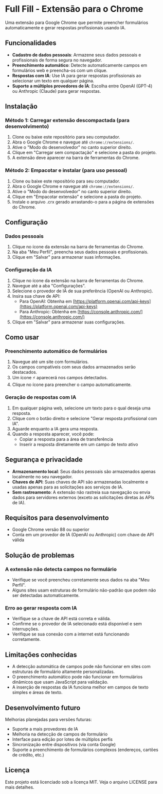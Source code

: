 # Full Fill - Extensão para o Chrome

Uma extensão para Google Chrome que permite preencher formulários automaticamente e gerar respostas profissionais usando IA.

## Funcionalidades

- **Cadastro de dados pessoais**: Armazene seus dados pessoais e profissionais de forma segura no navegador.
- **Preenchimento automático**: Detecte automaticamente campos em formulários web e preencha-os com um clique.
- **Respostas com IA**: Use IA para gerar respostas profissionais ao selecionar um texto em qualquer página.
- **Suporte a múltiplos provedores de IA**: Escolha entre OpenAI (GPT-4) ou Anthropic (Claude) para gerar respostas.

## Instalação

### Método 1: Carregar extensão descompactada (para desenvolvimento)

1. Clone ou baixe este repositório para seu computador.
2. Abra o Google Chrome e navegue até `chrome://extensions/`.
3. Ative o "Modo do desenvolvedor" no canto superior direito.
4. Clique em "Carregar sem compactação" e selecione a pasta do projeto.
5. A extensão deve aparecer na barra de ferramentas do Chrome.

### Método 2: Empacotar e instalar (para uso pessoal)

1. Clone ou baixe este repositório para seu computador.
2. Abra o Google Chrome e navegue até `chrome://extensions/`.
3. Ative o "Modo do desenvolvedor" no canto superior direito.
4. Clique em "Empacotar extensão" e selecione a pasta do projeto.
5. Instale o arquivo .crx gerado arrastando-o para a página de extensões do Chrome.

## Configuração

### Dados pessoais

1. Clique no ícone da extensão na barra de ferramentas do Chrome.
2. Na aba "Meu Perfil", preencha seus dados pessoais e profissionais.
3. Clique em "Salvar" para armazenar suas informações.

### Configuração da IA

1. Clique no ícone da extensão na barra de ferramentas do Chrome.
2. Navegue até a aba "Configurações".
3. Selecione o provedor de IA de sua preferência (OpenAI ou Anthropic).
4. Insira sua chave de API:
   - Para OpenAI: Obtenha em [https://platform.openai.com/api-keys](https://platform.openai.com/api-keys)
   - Para Anthropic: Obtenha em [https://console.anthropic.com/](https://console.anthropic.com/)
5. Clique em "Salvar" para armazenar suas configurações.

## Como usar

### Preenchimento automático de formulários

1. Navegue até um site com formulários.
2. Os campos compatíveis com seus dados armazenados serão destacados.
3. Um ícone ⚡ aparecerá nos campos detectados.
4. Clique no ícone para preencher o campo automaticamente.

### Geração de respostas com IA

1. Em qualquer página web, selecione um texto para o qual deseja uma resposta.
2. Clique com o botão direito e selecione "Gerar resposta profissional com IA".
3. Aguarde enquanto a IA gera uma resposta.
4. Quando a resposta aparecer, você pode:
   - Copiar a resposta para a área de transferência
   - Inserir a resposta diretamente em um campo de texto ativo

## Segurança e privacidade

- **Armazenamento local**: Seus dados pessoais são armazenados apenas localmente no seu navegador.
- **Chaves de API**: Suas chaves de API são armazenadas localmente e usadas apenas para as solicitações aos serviços de IA.
- **Sem rastreamento**: A extensão não rastreia sua navegação ou envia dados para servidores externos (exceto as solicitações diretas às APIs de IA).

## Requisitos para desenvolvimento

- Google Chrome versão 88 ou superior
- Conta em um provedor de IA (OpenAI ou Anthropic) com chave de API válida

## Solução de problemas

### A extensão não detecta campos no formulário

- Verifique se você preencheu corretamente seus dados na aba "Meu Perfil".
- Alguns sites usam estruturas de formulário não-padrão que podem não ser detectadas automaticamente.

### Erro ao gerar resposta com IA

- Verifique se a chave de API está correta e válida.
- Confirme se o provedor de IA selecionado está disponível e sem interrupções.
- Verifique se sua conexão com a internet está funcionando corretamente.

## Limitações conhecidas

- A detecção automática de campos pode não funcionar em sites com estruturas de formulário altamente personalizadas.
- O preenchimento automático pode não funcionar em formulários dinâmicos que usam JavaScript para validação.
- A inserção de respostas da IA funciona melhor em campos de texto simples e áreas de texto.

## Desenvolvimento futuro

Melhorias planejadas para versões futuras:

- Suporte a mais provedores de IA
- Melhoria na detecção de campos de formulário
- Interface para edição por lotes de múltiplos perfis
- Sincronização entre dispositivos (via conta Google)
- Suporte a preenchimento de formulários complexos (endereços, cartões de crédito, etc.)

## Licença

Este projeto está licenciado sob a licença MIT. Veja o arquivo LICENSE para mais detalhes. 